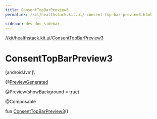 ```yaml
---
title: ConsentTopBarPreview3
permalink: /kit/healthstack.kit.ui/-consent-top-bar-preview3.html

sidebar: dev_doc_sidebar
---
```

//[kit](../../kit.html)/[healthstack.kit.ui](index.html)/[ConsentTopBarPreview3](-consent-top-bar-preview3.html)



# ConsentTopBarPreview3



[androidJvm]\




@[PreviewGenerated](../healthstack.kit.annotation/-preview-generated/index.html)



@Preview(showBackground = true)



@Composable



fun [ConsentTopBarPreview3](-consent-top-bar-preview3.html)()




